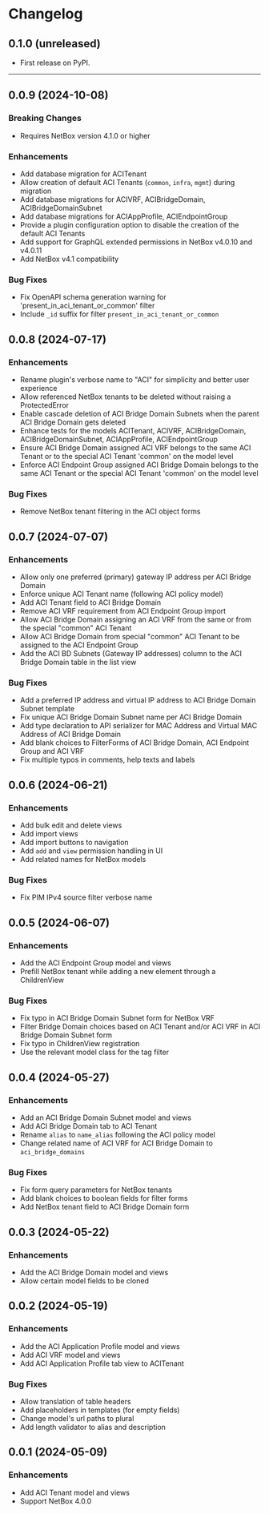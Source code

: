 # Changelog

## 0.1.0 (unreleased)

* First release on PyPI.

---

## 0.0.9 (2024-10-08)

### Breaking Changes

* Requires NetBox version 4.1.0 or higher

### Enhancements

* Add database migration for ACITenant
* Allow creation of default ACI Tenants (`common`, `infra`, `mgmt`) during migration
* Add database migrations for ACIVRF, ACIBridgeDomain, ACIBridgeDomainSubnet
* Add database migrations for ACIAppProfile, ACIEndpointGroup
* Provide a plugin configuration option to disable the creation of the default ACI Tenants
* Add support for GraphQL extended permissions in NetBox v4.0.10 and v4.0.11
* Add NetBox v4.1 compatibility

### Bug Fixes

* Fix OpenAPI schema generation warning for 'present_in_aci_tenant_or_common' filter
* Include `_id` suffix for filter `present_in_aci_tenant_or_common`

## 0.0.8 (2024-07-17)

### Enhancements

* Rename plugin's verbose name to "ACI" for simplicity and better user
  experience
* Allow referenced NetBox tenants to be deleted without raising a
  ProtectedError
* Enable cascade deletion of ACI Bridge Domain Subnets when the parent ACI
  Bridge Domain gets deleted
* Enhance tests for the models ACITenant, ACIVRF, ACIBridgeDomain,
  ACIBridgeDomainSubnet, ACIAppProfile, ACIEndpointGroup
* Ensure ACI Bridge Domain assigned ACI VRF belongs to the same ACI Tenant or
  to the special ACI Tenant 'common' on the model level
* Enforce ACI Endpoint Group assigned ACI Bridge Domain belongs to the same
  ACI Tenant or the special ACI Tenant 'common' on the model level

### Bug Fixes

* Remove NetBox tenant filtering in the ACI object forms

## 0.0.7 (2024-07-07)

### Enhancements

* Allow only one preferred (primary) gateway IP address per ACI Bridge Domain
* Enforce unique ACI Tenant name (following ACI policy model)
* Add ACI Tenant field to ACI Bridge Domain
* Remove ACI VRF requirement from ACI Endpoint Group import
* Allow ACI Bridge Domain assigning an ACI VRF from the same or from the
  special "common" ACI Tenant
* Allow ACI Bridge Domain from special "common" ACI Tenant to be assigned to
  the ACI Endpoint Group
* Add the ACI BD Subnets (Gateway IP addresses) column to the ACI Bridge Domain
  table in the list view

### Bug Fixes

* Add a preferred IP address and virtual IP address to ACI Bridge Domain Subnet
  template
* Fix unique ACI Bridge Domain Subnet name per ACI Bridge Domain
* Add type declaration to API serializer for MAC Address and Virtual MAC
  Address of ACI Bridge Domain
* Add blank choices to FilterForms of ACI Bridge Domain, ACI Endpoint Group and
  ACI VRF
* Fix multiple typos in comments, help texts and labels

## 0.0.6 (2024-06-21)

### Enhancements

* Add bulk edit and delete views
* Add import views
* Add import buttons to navigation
* Add `add` and `view` permission handling in UI
* Add related names for NetBox models

### Bug Fixes

* Fix PIM IPv4 source filter verbose name

## 0.0.5 (2024-06-07)

### Enhancements

* Add the ACI Endpoint Group model and views
* Prefill NetBox tenant while adding a new element through a ChildrenView

### Bug Fixes

* Fix typo in ACI Bridge Domain Subnet form for NetBox VRF
* Filter Bridge Domain choices based on ACI Tenant and/or ACI VRF in ACI Bridge
  Domain Subnet form
* Fix typo in ChildrenView registration
* Use the relevant model class for the tag filter

## 0.0.4 (2024-05-27)

### Enhancements

* Add an ACI Bridge Domain Subnet model and views
* Add ACI Bridge Domain tab to ACI Tenant
* Rename `alias` to `name_alias` following the ACI policy model
* Change related name of ACI VRF for ACI Bridge Domain to `aci_bridge_domains`

### Bug Fixes

* Fix form query parameters for NetBox tenants
* Add blank choices to boolean fields for filter forms
* Add NetBox tenant field to ACI Bridge Domain form

## 0.0.3 (2024-05-22)

### Enhancements

* Add the ACI Bridge Domain model and views
* Allow certain model fields to be cloned

## 0.0.2 (2024-05-19)

### Enhancements

* Add the ACI Application Profile model and views
* Add ACI VRF model and views
* Add ACI Application Profile tab view to ACITenant

### Bug Fixes

* Allow translation of table headers
* Add placeholders in templates (for empty fields)
* Change model's url paths to plural
* Add length validator to alias and description

## 0.0.1 (2024-05-09)

### Enhancements

* Add ACI Tenant model and views
* Support NetBox 4.0.0
